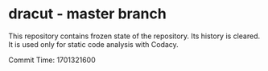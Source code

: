 # dracut - master branch

This repository contains frozen state of the repository.
Its history is cleared. It is used only for static code
analysis with Codacy.

Commit Time: 1701321600